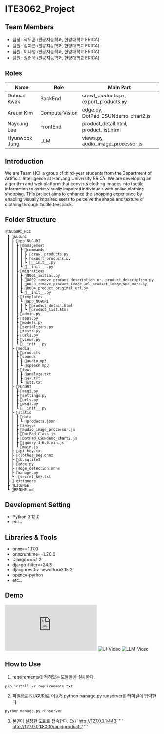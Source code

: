 # ITE3062_Project
## Team Members
- 팀장 : 곽도훈 (인공지능학과, 한양대학교 ERICA)
- 팀원 : 김아름 (인공지능학과, 한양대학교 ERICA)
- 팀원 : 이나영 (인공지능학과, 한양대학교 ERICA)
- 팀원 : 정현욱 (인공지능학과, 한양대학교 ERICA)
## Roles
| Name | Role | Main Part |
|------|------|-----------|
| Dohoon Kwak | BackEnd | crawl_products.py, export_products.py  | 
| Areum Kim | ComputerVision| edge.py, DotPad_CSUNdemo_chart2.js |
| Nayoung Lee | FrontEnd | product_detail.html, product_list.html |
| Hyunwook Jung | LLM | views.py, audio_image_processor.js |
## Introduction
We are Team HCI, a group of third-year students from the Department of Artificial Intelligence at Hanyang University ERICA. We are developing an algorithm and web platform that converts clothing images into tactile information to assist visually impaired individuals with online clothing shopping. This project aims to enhance the shopping experience by enabling visually impaired users to perceive the shape and texture of clothing through tactile feedback.
## Folder Structure
```
📦NUGURI_HCI
 ┣ 📂NUGURI
 ┃ ┣ 📂app_NUGURI
 ┃ ┃ ┣ 📂management
 ┃ ┃ ┃ ┣ 📂commands
 ┃ ┃ ┃ ┃ ┣ 📜crawl_products.py
 ┃ ┃ ┃ ┃ ┣ 📜export_products.py
 ┃ ┃ ┃ ┃ ┗ 📜__init__.py
 ┃ ┃ ┃ ┗ 📜__init__ .py
 ┃ ┃ ┣ 📂migrations
 ┃ ┃ ┃ ┣ 📜0001_initial.py
 ┃ ┃ ┃ ┣ 📜0002_remove_product_description_url_product_description.py
 ┃ ┃ ┃ ┣ 📜0003_remove_product_image_url_product_image_and_more.py
 ┃ ┃ ┃ ┣ 📜0004_product_original_url.py
 ┃ ┃ ┃ ┗ 📜__init__.py
 ┃ ┃ ┣ 📂templates
 ┃ ┃ ┃ ┗ 📂app_NUGURI
 ┃ ┃ ┃ ┃ ┣ 📜product_detail.html
 ┃ ┃ ┃ ┃ ┗ 📜product_list.html
 ┃ ┃ ┣ 📜admin.py
 ┃ ┃ ┣ 📜apps.py
 ┃ ┃ ┣ 📜models.py
 ┃ ┃ ┣ 📜serializers.py
 ┃ ┃ ┣ 📜tests.py
 ┃ ┃ ┣ 📜urls.py
 ┃ ┃ ┣ 📜views.py
 ┃ ┃ ┗ 📜__init__.py
 ┃ ┣ 📂media
 ┃ ┃ ┣ 📂products
 ┃ ┃ ┣ 📂sounds
 ┃ ┃ ┃ ┣ 📜audio.mp3
 ┃ ┃ ┃ ┗ 📜speech.mp3
 ┃ ┃ ┣ 📂text
 ┃ ┃ ┃ ┣ 📜analyze.txt
 ┃ ┃ ┃ ┣ 📜qa.txt
 ┃ ┃ ┃ ┗ 📜stt.txt
 ┃ ┣ 📂NUGURI
 ┃ ┃ ┣ 📜asgi.py
 ┃ ┃ ┣ 📜settings.py
 ┃ ┃ ┣ 📜urls.py
 ┃ ┃ ┣ 📜wsgi.py
 ┃ ┃ ┗ 📜__init__.py
 ┃ ┣ 📂static
 ┃ ┃ ┣ 📂data
 ┃ ┃ ┃ ┗ 📜products.json
 ┃ ┃ ┣ 📂images
 ┃ ┃ ┣ 📜audio_image_processor.js
 ┃ ┃ ┣ 📜DotPad_Class.js
 ┃ ┃ ┣ 📜DotPad_CSUNdemo_chart2.js
 ┃ ┃ ┣ 📜jquery-3.6.0.min.js
 ┃ ┃ ┗ 📜main.js
 ┃ ┣ 📜api_key.txt
 ┃ ┣ 📜clothes_seg.onnx
 ┃ ┣ 📜db.sqlite3
 ┃ ┣ 📜edge.py
 ┃ ┣ 📜edge_detection.onnx
 ┃ ┣ 📜manage.py
 ┃ ┗  📜secret_key.txt
 ┣ 📜.gitignore
 ┣ 📜LICENSE
 ┗ 📜README.md
```
## Development Setting
- Python 3.12.0
- etc...
## Libraries & Tools
- onnx==1.17.0
- onnxruntime==1.20.0
- Django==5.1.2
- django-filter==24.3
- djangorestframework==3.15.2
- opencv-python
- etc...
## Demo
![염화수소팀 최종.pdf](https://github.com/user-attachments/files/18155083/default.pdf)
![UI-Video](https://github.com/user-attachments/assets/3b1f9205-275c-4968-a3ed-7352aeb7c1de)
![LLM-Video](https://github.com/user-attachments/assets/20061b7a-6307-4927-88fb-02006780e31d)
## How to Use
1. requirements에 적혀있는 모듈들을 설치한다.
```
pip install -r requirements.txt
```
2. 파일경로 NUGURI로 이동해 python manage.py runserver를 터미널에 입력한다 
```
python manage.py runserver
```
3. 본인이 설정한 포트로 접속한다. Ex) 'http://127.0.0.1:443'
'''
http://127.0.0.1:8000/app/products/
'''
